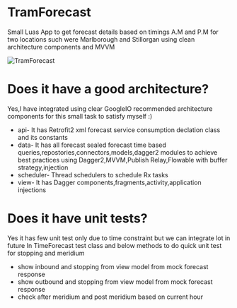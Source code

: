 # TramForecast
Small Luas App to get forecast details based on timings A.M and P.M for two locations such  were Marlborough and Stillorgan using clean architecture components and MVVM  

![TramForecast](https://media.giphy.com/media/MbLg46ANUnauqm1Tz2/giphy.gif)

# Does it have a good architecture?
Yes,I have integrated using clear GoogleIO recommended architecture components for this small task to satisfy myself :)
  * api- It has Retrofit2 xml forecast service consumption declation class and its constants
  * data- It has all forecast sealed forecast time based queries,repostories,connectors,models,dagger2 modules to achieve best practices using    Dagger2,MVVM,Publish Relay,Flowable with buffer strategy,injection
  * scheduler- Thread schedulers to schedule Rx tasks
  * view- It has Dagger components,fragments,activity,application injections
    
# Does it have unit tests?
Yes it has few unit test only due to time constraint but we can integrate lot in future
 In TimeForecast test class and below methods to do quick unit test for stopping and meridium
  * show inbound and stopping from view model  from mock forecast response
  * show outbound and stopping from view model  from mock forecast response
  * check after meridium and post meridium based on current hour
    
    
